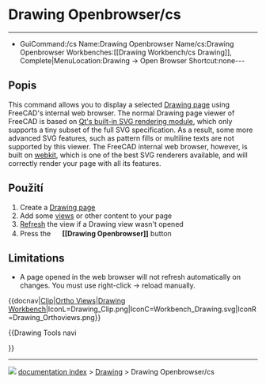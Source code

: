 # Drawing Openbrowser/cs
---
- GuiCommand:/cs   Name:Drawing Openbrowser   Name/cs:Drawing Openbrowser   Workbenches:[[Drawing Workbench/cs   Drawing]], Complete|MenuLocation:Drawing → Open Browser   Shortcut:none---

## Popis

This command allows you to display a selected [Drawing page](Drawing_Landscape_A3.md) using FreeCAD\'s internal web browser. The normal Drawing page viewer of FreeCAD is based on [Qt\'s built-in SVG rendering module](http://qt-project.org/doc/qt-5.0/qtsvg/svgrendering.html), which only supports a tiny subset of the full SVG specification. As a result, some more advanced SVG features, such as pattern fills or multiline texts are not supported by this viewer. The FreeCAD internal web browser, however, is built on [webkit](http://en.wikipedia.org/wiki/WebKit), which is one of the best SVG renderers available, and will correctly render your page with all its features.


<div class="mw-translate-fuzzy">

## Použití


</div>

1.  Create a [Drawing page](Drawing_Landscape_A3.md)
2.  Add some [views](Drawing_View.md) or other content to your page
3.  [Refresh](Std_Refresh.md) the view if a Drawing view wasn\'t opened
4.  Press the **<img src="images/Drawing_Openbrowser.png" width=16px> [[Drawing Openbrowser]]** button

## Limitations

-   A page opened in the web browser will not refresh automatically on changes. You must use right-click → reload manually.


{{docnav|[Clip](Drawing_Clip.md)|[Ortho Views](Drawing_Orthoviews.md)|[Drawing Workbench](Drawing_Workbench.md)|IconL=Drawing_Clip.png|IconC=Workbench_Drawing.svg|IconR=Drawing_Orthoviews.png}}


{{Drawing Tools navi

}}



---
![](images/Right_arrow.png) [documentation index](../README.md) > [Drawing](Drawing_Workbench.md) > Drawing Openbrowser/cs
